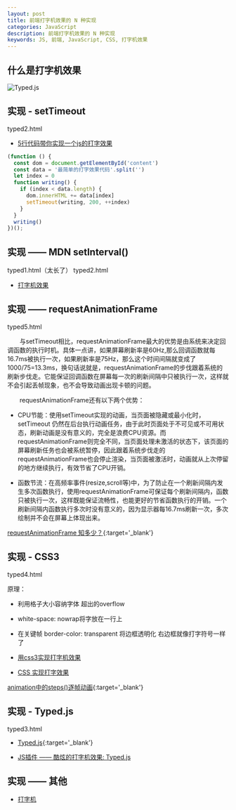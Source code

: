 ```yaml
---
layout: post
title: 前端打字机效果的 N 种实现
categories: JavaScript
description: 前端打字机效果的 N 种实现
keywords: JS, 前端, JavaScript, CSS, 打字机效果
---
```


## 什么是打字机效果

![Typed.js](https://upload-images.jianshu.io/upload_images/5318700-5d0964461b39ffdf.gif)

## 实现 - setTimeout

typed2.html
- [5行代码带你实现一个js的打字效果](https://zhuanlan.zhihu.com/p/94619915)

```js
(function () {
  const dom = document.getElementById('content')
  const data = '最简单的打字效果代码'.split('')
  let index = 0
  function writing() {
    if (index < data.length) {
      dom.innerHTML += data[index]
      setTimeout(writing, 200, ++index)
    }
  }
  writing()
})();
```

## 实现 —— MDN setInterval()

typed1.html（太长了）
typed2.html
- [打字机效果](https://developer.mozilla.org/zh-CN/docs/Web/API/Window/setInterval#%E4%BE%8B%EF%BC%93%EF%BC%9A%E6%89%93%E5%AD%97%E6%9C%BA%E6%95%88%E6%9E%9C)

## 实现 —— requestAnimationFrame

typed5.html

&emsp;&emsp;与setTimeout相比，requestAnimationFrame最大的优势是由系统来决定回调函数的执行时机。具体一点讲，如果屏幕刷新率是60Hz,那么回调函数就每16.7ms被执行一次，如果刷新率是75Hz，那么这个时间间隔就变成了1000/75=13.3ms，换句话说就是，requestAnimationFrame的步伐跟着系统的刷新步伐走。它能保证回调函数在屏幕每一次的刷新间隔中只被执行一次，这样就不会引起丢帧现象，也不会导致动画出现卡顿的问题。

&emsp;&emsp;requestAnimationFrame还有以下两个优势：

- CPU节能：使用setTimeout实现的动画，当页面被隐藏或最小化时，setTimeout 仍然在后台执行动画任务，由于此时页面处于不可见或不可用状态，刷新动画是没有意义的，完全是浪费CPU资源。而requestAnimationFrame则完全不同，当页面处理未激活的状态下，该页面的屏幕刷新任务也会被系统暂停，因此跟着系统步伐走的requestAnimationFrame也会停止渲染，当页面被激活时，动画就从上次停留的地方继续执行，有效节省了CPU开销。

- 函数节流：在高频率事件(resize,scroll等)中，为了防止在一个刷新间隔内发生多次函数执行，使用requestAnimationFrame可保证每个刷新间隔内，函数只被执行一次，这样既能保证流畅性，也能更好的节省函数执行的开销。一个刷新间隔内函数执行多次时没有意义的，因为显示器每16.7ms刷新一次，多次绘制并不会在屏幕上体现出来。

[requestAnimationFrame 知多少？](https://www.cnblogs.com/onepixel/p/7078617.html){:target='_blank'}

## 实现 - CSS3
typed4.html

原理：
- 利用格子大小容纳字体 超出的overflow
- white-space: nowrap将字放在一行上
- 在关键帧 border-color: transparent 将边框透明化 右边框就像打字符号一样了

- [用css3实现打字机效果](https://blog.csdn.net/shenshuai00/article/details/108964144)
- [CSS 实现打字效果](https://www.cnblogs.com/xieyulin/p/7085766.html)

[animation中的steps()逐帧动画](https://www.cnblogs.com/BATAKK/p/5301819.html){:target='_blank'}

## 实现 - Typed.js

typed3.html
- [Typed.js](https://mattboldt.com/demos/typed-js/){:target='_blank'}

- [JS插件 —— 酷炫的打字机效果: Typed.js](https://www.jianshu.com/p/37ff22decc62)

## 实现 —— 其他

- [打字机](http://www.bootstrapmb.com/tag/daziji)
